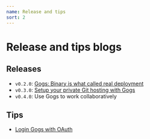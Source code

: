 ```yaml
---
name: Release and tips
sort: 2
---
```


# Release and tips blogs

## Releases

- `v0.2.0`: [Gogs: Binary is what called real deployment](http://obahua.com/gogs-binary-is-what-called-real-deployment/)
- `v0.3.0`: [Setup your private Git hosting with Gogs](http://obahua.com/setup-your-private-git-hosting-with-gogs/)
- `v0.4.0`: Use Gogs to work collaboratively

## Tips

- [Login Gogs with OAuth](http://obahua.com/login-gogs-with-oauth/)